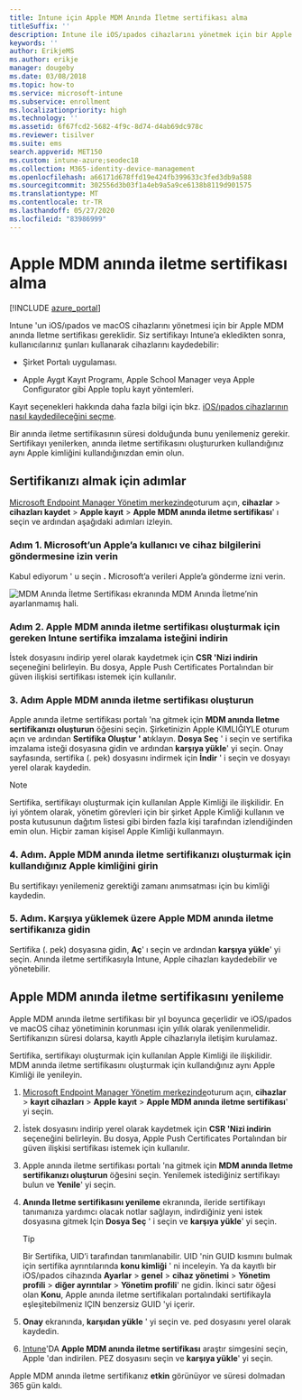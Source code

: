```yaml
---
title: Intune için Apple MDM Anında İletme sertifikası alma
titleSuffix: ''
description: Intune ile iOS/ıpados cihazlarını yönetmek için bir Apple MDM anında Iletme sertifikası alın.
keywords: ''
author: ErikjeMS
ms.author: erikje
manager: dougeby
ms.date: 03/08/2018
ms.topic: how-to
ms.service: microsoft-intune
ms.subservice: enrollment
ms.localizationpriority: high
ms.technology: ''
ms.assetid: 6f67fcd2-5682-4f9c-8d74-d4ab69dc978c
ms.reviewer: tisilver
ms.suite: ems
search.appverid: MET150
ms.custom: intune-azure;seodec18
ms.collection: M365-identity-device-management
ms.openlocfilehash: a66171d678ffd19e424fb399633c3fed3db9a588
ms.sourcegitcommit: 302556d3b03f1a4eb9a5a9ce6138b8119d901575
ms.translationtype: MT
ms.contentlocale: tr-TR
ms.lasthandoff: 05/27/2020
ms.locfileid: "83986999"
---
```

# <a name="get-an-apple-mdm-push-certificate"></a>Apple MDM anında iletme sertifikası alma

[!INCLUDE [azure_portal](../includes/azure_portal.md)]

Intune 'un iOS/ıpados ve macOS cihazlarını yönetmesi için bir Apple MDM anında Iletme sertifikası gereklidir. Siz sertifikayı Intune’a ekledikten sonra, kullanıcılarınız şunları kullanarak cihazlarını kaydedebilir:

- Şirket Portalı uygulaması.

- Apple Aygıt Kayıt Programı, Apple School Manager veya Apple Configurator gibi Apple toplu kayıt yöntemleri.

Kayıt seçenekleri hakkında daha fazla bilgi için bkz. [iOS/ıpados cihazlarının nasıl kaydedileceğini seçme](ios-enroll.md).

Bir anında iletme sertifikasının süresi dolduğunda bunu yenilemeniz gerekir. Sertifikayı yenilerken, anında iletme sertifikasını oluştururken kullandığınız aynı Apple kimliğini kullandığınızdan emin olun.


## <a name="steps-to-get-your-certificate"></a>Sertifikanızı almak için adımlar
[Microsoft Endpoint Manager Yönetim merkezinde](https://go.microsoft.com/fwlink/?linkid=2109431)oturum açın, **cihazlar**  >  **cihazları kaydet**  >  **Apple kayıt**  >  **Apple MDM anında iletme sertifikası**' ı seçin ve ardından aşağıdaki adımları izleyin.

### <a name="step-1-grant-microsoft-permission-to-send-user-and-device-information-to-apple"></a>Adım 1. Microsoft’un Apple’a kullanıcı ve cihaz bilgilerini göndermesine izin verin
Kabul ediyorum ' u seçin **.** Microsoft’a verileri Apple’a gönderme izni verin.

![MDM Anında İletme Sertifikası ekranında MDM Anında İletme’nin ayarlanmamış hali.](./media/apple-mdm-push-certificate-get/create-mdm-push-certificate.png)

### <a name="step-2-download-the-intune-certificate-signing-request-required-to-create-an-apple-mdm-push-certificate"></a>Adım 2. Apple MDM anında iletme sertifikası oluşturmak için gereken Intune sertifika imzalama isteğini indirin
İstek dosyasını indirip yerel olarak kaydetmek için **CSR 'Nizi indirin** seçeneğini belirleyin. Bu dosya, Apple Push Certificates Portalından bir güven ilişkisi sertifikası istemek için kullanılır.

### <a name="step-3-create-an-apple-mdm-push-certificate"></a>3. Adım Apple MDM anında iletme sertifikası oluşturun
Apple anında iletme sertifikası portalı 'na gitmek için **MDM anında Iletme sertifikanızı oluşturun** öğesini seçin. Şirketinizin Apple KIMLIĞIYLE oturum açın ve ardından **Sertifika Oluştur ' a**tıklayın. **Dosya Seç** ' i seçin ve sertifika imzalama isteği dosyasına gidin ve ardından **karşıya yükle**' yi seçin. Onay sayfasında, sertifika (. pek) dosyasını indirmek için **İndir** ' i seçin ve dosyayı yerel olarak kaydedin.

> [!NOTE]
> Sertifika, sertifikayı oluşturmak için kullanılan Apple Kimliği ile ilişkilidir. En iyi yöntem olarak, yönetim görevleri için bir şirket Apple Kimliği kullanın ve posta kutusunun dağıtım listesi gibi birden fazla kişi tarafından izlendiğinden emin olun. Hiçbir zaman kişisel Apple Kimliği kullanmayın.

### <a name="step-4-enter-the-apple-id-used-to-create-your-apple-mdm-push-certificate"></a>4. Adım. Apple MDM anında iletme sertifikanızı oluşturmak için kullandığınız Apple kimliğini girin
Bu sertifikayı yenilemeniz gerektiği zamanı anımsatması için bu kimliği kaydedin.

### <a name="step-5-browse-to-your-apple-mdm-push-certificate-to-upload"></a>5. Adım. Karşıya yüklemek üzere Apple MDM anında iletme sertifikanıza gidin
Sertifika (. pek) dosyasına gidin, **Aç**' ı seçin ve ardından **karşıya yükle**' yi seçin. Anında iletme sertifikasıyla Intune, Apple cihazları kaydedebilir ve yönetebilir.

## <a name="renew-apple-mdm-push-certificate"></a>Apple MDM anında iletme sertifikasını yenileme
Apple MDM anında iletme sertifikası bir yıl boyunca geçerlidir ve iOS/ıpados ve macOS cihaz yönetiminin korunması için yıllık olarak yenilenmelidir. Sertifikanızın süresi dolarsa, kayıtlı Apple cihazlarıyla iletişim kurulamaz.

Sertifika, sertifikayı oluşturmak için kullanılan Apple Kimliği ile ilişkilidir. MDM anında iletme sertifikasını oluşturmak için kullandığınız aynı Apple Kimliği ile yenileyin.

1. [Microsoft Endpoint Manager Yönetim merkezinde](https://go.microsoft.com/fwlink/?linkid=2109431)oturum açın, **cihazlar**  >  **kayıt cihazları**  >  **Apple kayıt**  >  **Apple MDM anında iletme sertifikası**' yi seçin.
2. İstek dosyasını indirip yerel olarak kaydetmek için **CSR 'Nizi indirin** seçeneğini belirleyin. Bu dosya, Apple Push Certificates Portalından bir güven ilişkisi sertifikası istemek için kullanılır.
3. Apple anında iletme sertifikası portalı 'na gitmek için **MDM anında Iletme sertifikanızı oluşturun** öğesini seçin. Yenilemek istediğiniz sertifikayı bulun ve **Yenile**' yi seçin.
4. **Anında Iletme sertifikasını yenileme** ekranında, ileride sertifikayı tanımanıza yardımcı olacak notlar sağlayın, indirdiğiniz yeni istek dosyasına gitmek Için **Dosya Seç** ' i seçin ve **karşıya yükle**' yi seçin.
   > [!TIP]
   > Bir Sertifika, UID’i tarafından tanımlanabilir. UID 'nin GUID kısmını bulmak için sertifika ayrıntılarında **konu kimliği** ' ni inceleyin. Ya da kayıtlı bir iOS/ıpados cihazında **Ayarlar**  >  **genel**  >  **cihaz** **yönetimi**  >  **Yönetim profili**  >  **diğer ayrıntılar**  >  **Yönetim profili**' ne gidin. İkinci satır öğesi olan **Konu**, Apple anında iletme sertifikaları portalındaki sertifikayla eşleşitebilmeniz IÇIN benzersiz GUID 'yi içerir.
 
6. **Onay** ekranında, **karşıdan yükle** ' yi seçin ve. ped dosyasını yerel olarak kaydedin.
7. [Intune](https://go.microsoft.com/fwlink/?linkid=2090973)'DA **Apple MDM anında iletme sertifikası** araştır simgesini seçin, Apple 'dan indirilen. PEZ dosyasını seçin ve **karşıya yükle**' yi seçin.

Apple MDM anında iletme sertifikanız **etkin** görünüyor ve süresi dolmadan 365 gün kaldı.
